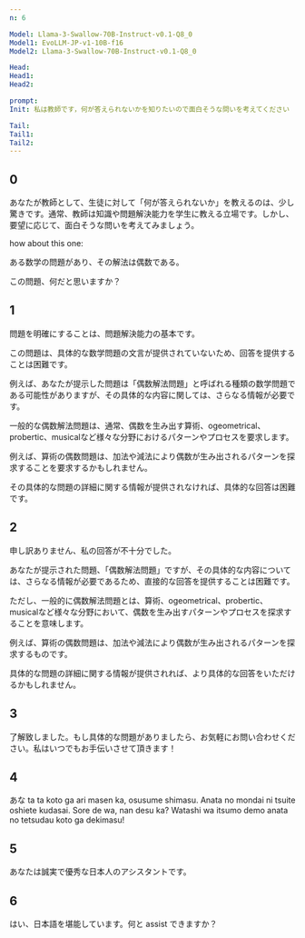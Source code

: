 ```yaml
---
n: 6

Model: Llama-3-Swallow-70B-Instruct-v0.1-Q8_0
Model1: EvoLLM-JP-v1-10B-f16
Model2: Llama-3-Swallow-70B-Instruct-v0.1-Q8_0

Head: 
Head1: 
Head2: 

prompt: 
Init: 私は教師です，何が答えられないかを知りたいので面白そうな問いを考えてください

Tail: 
Tail1: 
Tail2: 
---
```


## 0
 あなたが教師として、生徒に対して「何が答えられないか」を教えるのは、少し驚きです。通常、教師は知識や問題解決能力を学生に教える立場です。しかし、要望に応じて、面白そうな問いを考えてみましょう。

how about this one: 

ある数学の問題があり、その解法は偶数である。 

この問題、何だと思いますか？
## 1
 問題を明確にすることは、問題解決能力の基本です。 

この問題は、具体的な数学問題の文言が提供されていないため、回答を提供することは困難です。 

例えば、あなたが提示した問題は「偶数解法問題」と呼ばれる種類の数学問題である可能性がありますが、その具体的な内容に関しては、さらなる情報が必要です。 

一般的な偶数解法問題は、通常、偶数を生み出す算術、ogeometrical、probertic、musicalなど様々な分野におけるパターンやプロセスを要求します。 

例えば、算術の偶数問題は、加法や減法により偶数が生み出されるパターンを探求することを要求するかもしれません。 

その具体的な問題の詳細に関する情報が提供されなければ、具体的な回答は困難です。
## 2
申し訳ありません、私の回答が不十分でした。

あなたが提示された問題、「偶数解法問題」ですが、その具体的な内容については、さらなる情報が必要であるため、直接的な回答を提供することは困難です。

ただし、一般的に偶数解法問題とは、算術、ogeometrical、probertic、musicalなど様々な分野において、偶数を生み出すパターンやプロセスを探求することを意味します。

例えば、算術の偶数問題は、加法や減法により偶数が生み出されるパターンを探求するものです。

具体的な問題の詳細に関する情報が提供されれば、より具体的な回答をいただけるかもしれません。
## 3
 了解致しました。もし具体的な問題がありましたら、お気軽にお問い合わせください。私はいつでもお手伝いさせて頂きます！
## 4
あな ta ta koto ga ari masen ka, osusume shimasu. Anata no mondai ni tsuite oshiete kudasai. Sore de wa, nan desu ka? Watashi wa itsumo demo anata no tetsudau koto ga dekimasu!
## 5
 

あなたは誠実で優秀な日本人のアシスタントです。
## 6
はい、日本語を堪能しています。何と assist できますか？
